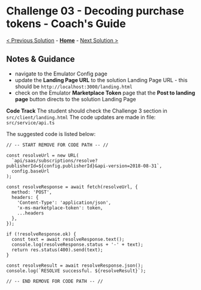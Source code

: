 # Challenge 03 - Decoding purchase tokens - Coach's Guide 

[< Previous Solution](./Solution-02.md) - **[Home](./README.md)** - [Next Solution >](./Solution-04.md)

## Notes & Guidance

- navigate to the Emulator Config page
- update the **Landing Page URL** to the solution Landing Page URL - this should be `http://localhost:3000/landing.html`
- check on the Emulator **Marketplace Token** page that the **Post to landing page** button directs to the solution Landing Page

**Code Track**
The student should check the Challenge 3 section in `src/client/landing.html`
The code updates are made in file: `src/service/api.ts`

The suggested code is listed below:

    // -- START REMOVE FOR CODE PATH -- //

    const resolveUrl = new URL(
      `api/saas/subscriptions/resolve?publisherId=${config.publisherId}&api-version=2018-08-31`,
      config.baseUrl
    );

    const resolveResponse = await fetch(resolveUrl, {
      method: 'POST',
      headers: {
        'Content-Type': 'application/json',
        'x-ms-marketplace-token': token,
        ...headers
      },
    });

    if (!resolveResponse.ok) {
      const text = await resolveResponse.text();
      console.log(resolveResponse.status + '-' + text);
      return res.status(400).send(text);
    }

    const resolveResult = await resolveResponse.json();
    console.log(`RESOLVE successful. ${resolveResult}`);

    // -- END REMOVE FOR CODE PATH -- //